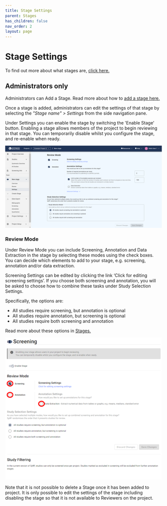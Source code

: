 ```yaml
---
title: Stage Settings
parent: Stages
has_children: false
nav_order: 2
layout: page
---
```


# Stage Settings
To find out more about what stages are, [click here.](../stages\.html)


## Administrators only 

Administrators can Add a Stage. Read more about how to [add a stage here.](../stages.html)

Once a stage is added, administrators can edit the settings of that stage by selecting the *"Stage name" > Settings* from the side navigation pane.

Under Settings you can enable the stage by switching the 'Enable Stage' button. 
Enabling a stage allows members of the project to begin reviewing in that stage. You can temporarily disable whilst you configure the stage, and re-enable when ready.

![Stage Enable](/figs/Fig_stage_enable_NEW.png)

### Review Mode

Under Review Mode you can include Screening, Annotation and Data Extraction in the stage by selecting these modes using the check boxes. You can decide which elements to add to your stage, e.g. screening, annotation and/or data extraction. 

Screening Settings can be edited by clicking the link ‘Click for editing screening settings’.
If you choose both screening and annotation, you will be asked to choose how to combine these tasks under Study Selection Settings. 

Specifically, the options are: 
- All studies require screening, but annotation is optional 
- All studies require annotation, but screening is optional 
- All studies require both screening and annotation

Read more about these options in [Stages.](../stages\.html)


![Stage Options](/figs/Fig_stage_options.png)


Note that it is not possible to delete a Stage once it has been added to project. It is only possible to edit the settings of the stage including disabling the stage so that it is not available to Reviewers on the project.